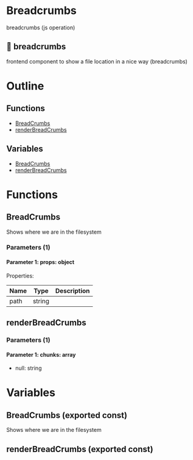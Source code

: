 # Breadcrumbs

breadcrumbs (js operation)


## 🥐 breadcrumbs

frontend component to show a file location in a nice way (breadcrumbs)




# Outline

## Functions

- [BreadCrumbs](#BreadCrumbs)
- [renderBreadCrumbs](#renderBreadCrumbs)

## Variables

- [BreadCrumbs](#breadcrumbs)
- [renderBreadCrumbs](#renderbreadcrumbs)



# Functions

## BreadCrumbs

Shows where we are in the filesystem




### Parameters (1)

#### Parameter 1: props: object

Properties: 

 | Name | Type | Description |
|---|---|---|
| path  | string |  |



## renderBreadCrumbs

### Parameters (1)

#### Parameter 1: chunks: array

- null: string





# Variables

## BreadCrumbs (exported const)

Shows where we are in the filesystem


## renderBreadCrumbs (exported const)

